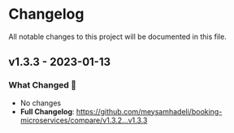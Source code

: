 # Changelog

All notable changes to this project will be documented in this file.

## v1.3.3 - 2023-01-13

### What Changed 👀

- No changes
- **Full Changelog**: https://github.com/meysamhadeli/booking-microservices/compare/v1.3.2...v1.3.3
